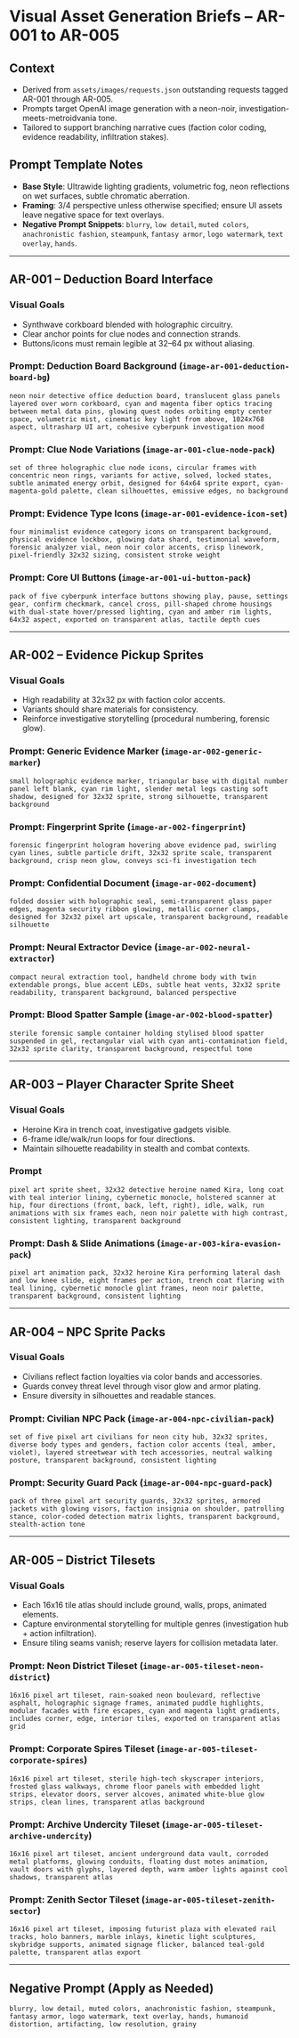 # Visual Asset Generation Briefs – AR-001 to AR-005

## Context
- Derived from `assets/images/requests.json` outstanding requests tagged AR-001 through AR-005.
- Prompts target OpenAI image generation with a neon-noir, investigation-meets-metroidvania tone.
- Tailored to support branching narrative cues (faction color coding, evidence readability, infiltration stakes).

## Prompt Template Notes
- **Base Style**: Ultrawide lighting gradients, volumetric fog, neon reflections on wet surfaces, subtle chromatic aberration.
- **Framing**: 3/4 perspective unless otherwise specified; ensure UI assets leave negative space for text overlays.
- **Negative Prompt Snippets**: `blurry`, `low detail`, `muted colors`, `anachronistic fashion`, `steampunk`, `fantasy armor`, `logo watermark`, `text overlay`, `hands`.

---

## AR-001 – Deduction Board Interface

### Visual Goals
- Synthwave corkboard blended with holographic circuitry.
- Clear anchor points for clue nodes and connection strands.
- Buttons/icons must remain legible at 32–64 px without aliasing.

### Prompt: Deduction Board Background (`image-ar-001-deduction-board-bg`)
```
neon noir detective office deduction board, translucent glass panels layered over worn corkboard, cyan and magenta fiber optics tracing between metal data pins, glowing quest nodes orbiting empty center space, volumetric mist, cinematic key light from above, 1024x768 aspect, ultrasharp UI art, cohesive cyberpunk investigation mood
```

### Prompt: Clue Node Variations (`image-ar-001-clue-node-pack`)
```
set of three holographic clue node icons, circular frames with concentric neon rings, variants for active, solved, locked states, subtle animated energy orbit, designed for 64x64 sprite export, cyan-magenta-gold palette, clean silhouettes, emissive edges, no background
```

### Prompt: Evidence Type Icons (`image-ar-001-evidence-icon-set`)
```
four minimalist evidence category icons on transparent background, physical evidence lockbox, glowing data shard, testimonial waveform, forensic analyzer vial, neon noir color accents, crisp linework, pixel-friendly 32x32 sizing, consistent stroke weight
```

### Prompt: Core UI Buttons (`image-ar-001-ui-button-pack`)
```
pack of five cyberpunk interface buttons showing play, pause, settings gear, confirm checkmark, cancel cross, pill-shaped chrome housings with dual-state hover/pressed lighting, cyan and amber rim lights, 64x32 aspect, exported on transparent atlas, tactile depth cues
```

---

## AR-002 – Evidence Pickup Sprites

### Visual Goals
- High readability at 32x32 px with faction color accents.
- Variants should share materials for consistency.
- Reinforce investigative storytelling (procedural numbering, forensic glow).

### Prompt: Generic Evidence Marker (`image-ar-002-generic-marker`)
```
small holographic evidence marker, triangular base with digital number panel left blank, cyan rim light, slender metal legs casting soft shadow, designed for 32x32 sprite, strong silhouette, transparent background
```

### Prompt: Fingerprint Sprite (`image-ar-002-fingerprint`)
```
forensic fingerprint hologram hovering above evidence pad, swirling cyan lines, subtle particle drift, 32x32 sprite scale, transparent background, crisp neon glow, conveys sci-fi investigation tech
```

### Prompt: Confidential Document (`image-ar-002-document`)
```
folded dossier with holographic seal, semi-transparent glass paper edges, magenta security ribbon glowing, metallic corner clamps, designed for 32x32 pixel art upscale, transparent background, readable silhouette
```

### Prompt: Neural Extractor Device (`image-ar-002-neural-extractor`)
```
compact neural extraction tool, handheld chrome body with twin extendable prongs, blue accent LEDs, subtle heat vents, 32x32 sprite readability, transparent background, balanced perspective
```

### Prompt: Blood Spatter Sample (`image-ar-002-blood-spatter`)
```
sterile forensic sample container holding stylised blood spatter suspended in gel, rectangular vial with cyan anti-contamination field, 32x32 sprite clarity, transparent background, respectful tone
```

---

## AR-003 – Player Character Sprite Sheet

### Visual Goals
- Heroine Kira in trench coat, investigative gadgets visible.
- 6-frame idle/walk/run loops for four directions.
- Maintain silhouette readability in stealth and combat contexts.

### Prompt
```
pixel art sprite sheet, 32x32 detective heroine named Kira, long coat with teal interior lining, cybernetic monocle, holstered scanner at hip, four directions (front, back, left, right), idle, walk, run animations with six frames each, neon noir palette with high contrast, consistent lighting, transparent background
```

### Prompt: Dash & Slide Animations (`image-ar-003-kira-evasion-pack`)
```
pixel art animation pack, 32x32 heroine Kira performing lateral dash and low knee slide, eight frames per action, trench coat flaring with teal lining, cybernetic monocle glint frames, neon noir palette, transparent background, consistent lighting
```

---

## AR-004 – NPC Sprite Packs

### Visual Goals
- Civilians reflect faction loyalties via color bands and accessories.
- Guards convey threat level through visor glow and armor plating.
- Ensure diversity in silhouettes and readable stances.

### Prompt: Civilian NPC Pack (`image-ar-004-npc-civilian-pack`)
```
set of five pixel art civilians for neon city hub, 32x32 sprites, diverse body types and genders, faction color accents (teal, amber, violet), layered streetwear with tech accessories, neutral walking posture, transparent background, consistent lighting
```

### Prompt: Security Guard Pack (`image-ar-004-npc-guard-pack`)
```
pack of three pixel art security guards, 32x32 sprites, armored jackets with glowing visors, faction insignia on shoulder, patrolling stance, color-coded detection matrix lights, transparent background, stealth-action tone
```

---

## AR-005 – District Tilesets

### Visual Goals
- Each 16x16 tile atlas should include ground, walls, props, animated elements.
- Capture environmental storytelling for multiple genres (investigation hub + action infiltration).
- Ensure tiling seams vanish; reserve layers for collision metadata later.

### Prompt: Neon District Tileset (`image-ar-005-tileset-neon-district`)
```
16x16 pixel art tileset, rain-soaked neon boulevard, reflective asphalt, holographic signage frames, animated puddle highlights, modular facades with fire escapes, cyan and magenta light gradients, includes corner, edge, interior tiles, exported on transparent atlas grid
```

### Prompt: Corporate Spires Tileset (`image-ar-005-tileset-corporate-spires`)
```
16x16 pixel art tileset, sterile high-tech skyscraper interiors, frosted glass walkways, chrome floor panels with embedded light strips, elevator doors, server alcoves, animated white-blue glow strips, clean lines, transparent atlas background
```

### Prompt: Archive Undercity Tileset (`image-ar-005-tileset-archive-undercity`)
```
16x16 pixel art tileset, ancient underground data vault, corroded metal platforms, glowing conduits, floating dust motes animation, vault doors with glyphs, layered depth, warm amber lights against cool shadows, transparent atlas
```

### Prompt: Zenith Sector Tileset (`image-ar-005-tileset-zenith-sector`)
```
16x16 pixel art tileset, imposing futurist plaza with elevated rail tracks, holo banners, marble inlays, kinetic light sculptures, skybridge supports, animated signage flicker, balanced teal-gold palette, transparent atlas export
```

---

## Negative Prompt (Apply as Needed)
```
blurry, low detail, muted colors, anachronistic fashion, steampunk, fantasy armor, logo watermark, text overlay, hands, humanoid distortion, artifacting, low resolution, grainy
```
